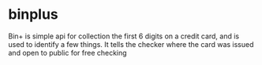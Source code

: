 # binplus
Bin+ is simple api for collection the first 6 digits on a credit card, and is used to identify a few things. It tells the checker where the card was issued and open to public for free checking
